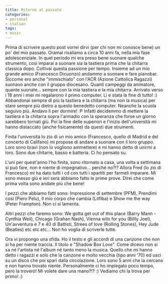 ```yaml
---
title: Ritorno al passato
categories:
- personal
- italian
tags:
- music
---
```

Prima di scrivere questo post vorrei dirvi (per chi non mi conosce bene) un
po' del mio passato. Oramai risaliamo a circa 10 anni fa, nella mia fase
adolescenziale. In quel periodo mi era preso bene suonare qualche strumento,
cosi imparai a suonare sia la tastiera prima che la chitarra classica dopo.
Coltivai questa passione per tempo. Insieme ad un mio grande amico (Francesco
Dicuonzo) andammo a suonare e fare pianobar. Siccome ero anche "immischiato"
con l'ACR (Azione Cattolica Ragazzi) suonavo anche con il gruppo diocesano.
Quanti campeggi da animatore, quante suonate... sempre con la mia tastiera e
la mia chitarra. Arrivato verso i 18 anni i miei mi regalarono il primo
computer. Lì e stata la fine di tutto! :) Abbandonai sempre di più la tastiera
e la chitarra (ma non la musica) per stare sempre più dietro a questo
benedetto computer. Neanche la scuola seguivo più. Andavo lì per dormire! :P
Infatti decidemmo di mettere la tastiera e la chitarra sopra l'armadio con la
speranza che forse un giorno sarebbero tornati giù. Poi la fine delle
superiori e l'inizio dell'università mi hanno distaccato (anche fisicamente)
da questi due strumenti.

Finita l'università lo zio di un mio amico (Francesco, quello di Madrid e del
concerto di Califano) mi propose di andare a suonare con il loro gruppo. Loro
sono bravi (non lo vogliono ammettere) e mi hanno detto di unirmi a loro. Sono
due chitarre, basso e batteria. Ci ho pensato su.

L'uni per quest'anno l'ho finita, sono ritornato a casa, una volta a settimana
si può fare, non è niente di impegnativo... perché no?!? Allora Fred (lo zio
di Francesco) mi ha dato tutti i cd con tutti i spartiti per farmeli imparare.
Mi sono messo giù e ieri sera abbiamo fatto le prime prove. Direi che come
prima volta sono andate più che bene!

I pezzi che abbiamo fatti sono: Impressione di settembre (PFM), Prendimi così
(Piero Pelu), Il mio corpo che cambia (Litfiba) e Show me the way (Peter
Frampton). Non ci si lamenta.

Altri pezzi che faremo sono: We gotta get out of this place (Barry Mann -
Cynthia Weil), Chicago (Grahan Nash), Vienna wits for you (Billly Joel),
Un'avventura e 7 e 40 di Battisti, Strees of love (Rolling Stones), Hey Jude
(Beatles) etc etc etc... Non ho voglia di scriverle tutte.

Ora vi propongo una sfida. Ho il testo e gli accordi di una canzone che non si
ha per niente traccia. Il titolo e "Shadow Box Love". Come dicevo non si sa né
l'artista né l'album né tanto meno la musica. Quello che mi hanno detto i
ragazzi e solo che la canzone e molto vecchia (tipo anni '70) ed uscì su un
disco che poi sparì dalla circolazione. Loro sono 5 anni che la cercano e non
hanno trovato niente. Personalmente ci ho impiegato poco tempo, però la
troverò! Mi volete dare una mano?!? :) Vediamo chi la trova per primo! :)

